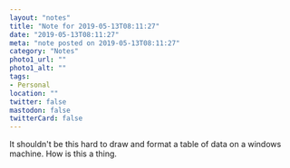 ```yaml
---
layout: "notes"
title: "Note for 2019-05-13T08:11:27"
date: "2019-05-13T08:11:27"
meta: "note posted on 2019-05-13T08:11:27"
category: "Notes"
photo1_url: ""
photo1_alt: ""
tags:
- Personal
location: ""
twitter: false
mastodon: false
twitterCard: false
---
```

It shouldn't be this hard to draw and format a table of data on a windows machine. How is this a thing.
